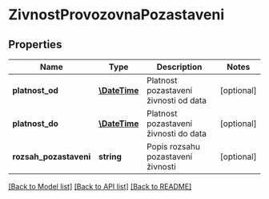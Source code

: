 # ZivnostProvozovnaPozastaveni

## Properties
Name | Type | Description | Notes
------------ | ------------- | ------------- | -------------
**platnost_od** | [**\DateTime**](\DateTime.md) | Platnost pozastavení živnosti od data | [optional] 
**platnost_do** | [**\DateTime**](\DateTime.md) | Platnost pozastavení živnosti do data | [optional] 
**rozsah_pozastaveni** | **string** | Popis rozsahu pozastavení živnosti | [optional] 

[[Back to Model list]](../../README.md#documentation-for-models) [[Back to API list]](../../README.md#documentation-for-api-endpoints) [[Back to README]](../../README.md)

